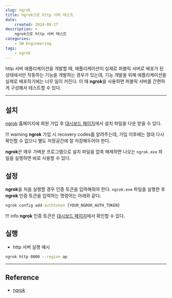 ```yaml
---
slug: ngrok
title: ngrok으로 http 서버 테스트
date:
    created: 2024-08-17
description: >
    ngrok으로 http 서버 테스트
categories:
    - SW Engineering
tags:
    - ngrok
---
```


http 서버 애플리케이션을 개발할 때, 애플리케이션이 실제로 퍼블릭 서버로 배포가 된 상태에서만 작동하는 기능을 개발하는 경우가 있는데, 기능 개발을 위해 애플리케이션을 실제로 배포하기에는 너무 일이 커진다. 이 때 **ngrok**을 사용하면 퍼블릭 서버를 간편하게 구성해서 테스트할 수 있다.  

<!-- more -->

---

## 설치

[ngrok](https://ngrok.com/) 홈페이지에 회원 가입 후 [대시보드 페이지](https://dashboard.ngrok.com)에서 설치 파일을 다운 받을 수 있다.  

!!! warning
    **ngrok** 가입 시 recovery codes를 알려주는데, 가입 이후에는 절대 다시 확인할 수 없으니 별도 저장공간에 잘 저장해두어야 한다.  

**ngrok**은 매우 가벼운 프로그램으로 설치 파일을 압축 해제하면 나오는 `ngrok.exe` 파일을 실행하면 바로 사용할 수 있다.  

## 설정

**ngrok**을 처음 실행할 경우 인증 토큰을 입력해줘야 한다. `ngrok.exe` 파일을 실행한 후 **ngrok** 인증 토큰을 입력하는 명령어는 아래와 같다.  

```bat
ngrok config add-authtoken {YOUR_NGROK_AUTH_TOKEN}
```

!!! info
    **ngrok** 인증 토큰은 [대시보드 페이지](https://dashboard.ngrok.com)에서 확인할 수 있다.  

## 실행

- http 서버 실행 예시

```bat
ngrok http 8000 --region ap
```

---
## Reference
- [ngrok](https://ngrok.com/)

